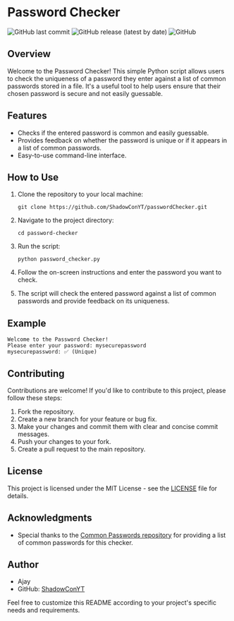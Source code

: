 # Password Checker

![GitHub last commit](https://img.shields.io/github/last-commit/ShadowConYT/password-checker)
![GitHub release (latest by date)](https://img.shields.io/github/v/release/ShadowConYT/password-checker)
![GitHub](https://img.shields.io/github/license/ShadowConYT/password-checker)

## Overview

Welcome to the Password Checker! This simple Python script allows users to check the uniqueness of a password they enter against a list of common passwords stored in a file. It's a useful tool to help users ensure that their chosen password is secure and not easily guessable.

## Features

- Checks if the entered password is common and easily guessable.
- Provides feedback on whether the password is unique or if it appears in a list of common passwords.
- Easy-to-use command-line interface.

## How to Use

1. Clone the repository to your local machine:

   ```shell
   git clone https://github.com/ShadowConYT/passwordChecker.git
   ```

2. Navigate to the project directory:

   ```shell
   cd password-checker
   ```

3. Run the script:

   ```shell
   python password_checker.py
   ```

4. Follow the on-screen instructions and enter the password you want to check.

5. The script will check the entered password against a list of common passwords and provide feedback on its uniqueness.

## Example

```shell
Welcome to the Password Checker!
Please enter your password: mysecurepassword
mysecurepassword: ✅ (Unique)
```

## Contributing

Contributions are welcome! If you'd like to contribute to this project, please follow these steps:

1. Fork the repository.
2. Create a new branch for your feature or bug fix.
3. Make your changes and commit them with clear and concise commit messages.
4. Push your changes to your fork.
5. Create a pull request to the main repository.

## License

This project is licensed under the MIT License - see the [LICENSE](LICENSE) file for details.

## Acknowledgments

- Special thanks to the [Common Passwords repository](https://github.com/danielmiessler/SecLists) for providing a list of common passwords for this checker.

## Author

- Ajay
- GitHub: [ShadowConYT](https://github.com/ShadowConYT)

Feel free to customize this README according to your project's specific needs and requirements.